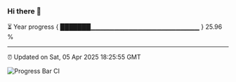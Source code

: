 ### Hi there 👋

⏳ Year progress { ███████▁▁▁▁▁▁▁▁▁▁▁▁▁▁▁▁▁▁▁▁▁▁▁ } 25.96 %

---

⏰ Updated on Sat, 05 Apr 2025 18:25:55 GMT

![Progress Bar CI](https://github.com/liununu/liununu/workflows/Progress%20Bar%20CI/badge.svg)
